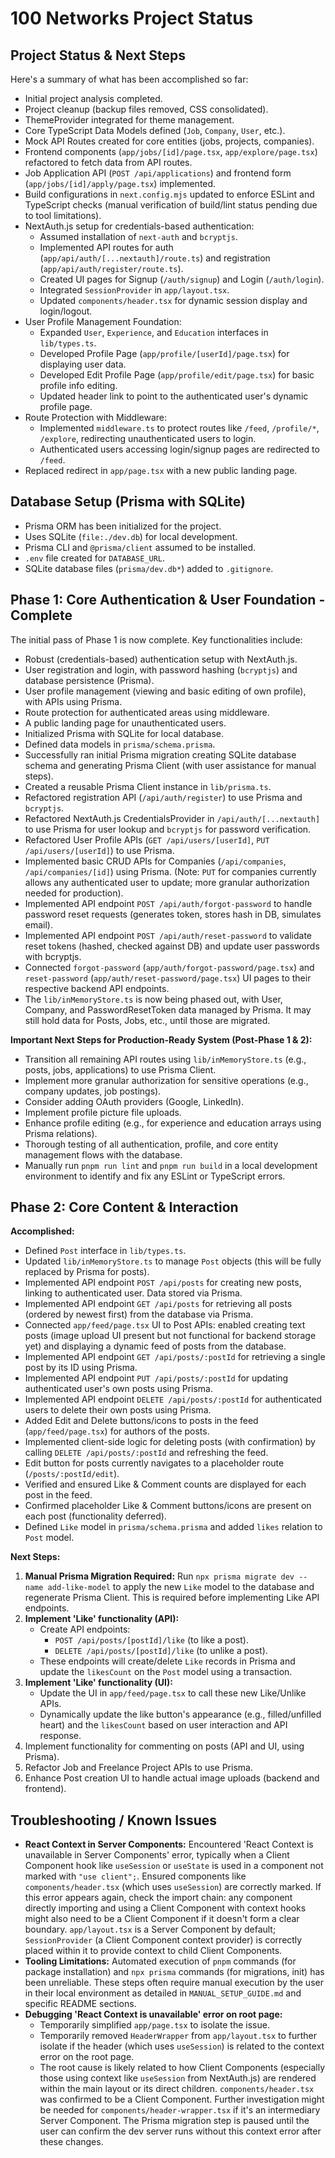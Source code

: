 # 100 Networks Project Status

## Project Status & Next Steps

Here's a summary of what has been accomplished so far:

*   Initial project analysis completed.
*   Project cleanup (backup files removed, CSS consolidated).
*   ThemeProvider integrated for theme management.
*   Core TypeScript Data Models defined (`Job`, `Company`, `User`, etc.).
*   Mock API Routes created for core entities (jobs, projects, companies).
*   Frontend components (`app/jobs/[id]/page.tsx`, `app/explore/page.tsx`) refactored to fetch data from API routes.
*   Job Application API (`POST /api/applications`) and frontend form (`app/jobs/[id]/apply/page.tsx`) implemented.
*   Build configurations in `next.config.mjs` updated to enforce ESLint and TypeScript checks (manual verification of build/lint status pending due to tool limitations).
*   NextAuth.js setup for credentials-based authentication:
    *   Assumed installation of `next-auth` and `bcryptjs`.
    *   Implemented API routes for auth (`app/api/auth/[...nextauth]/route.ts`) and registration (`app/api/auth/register/route.ts`).
    *   Created UI pages for Signup (`/auth/signup`) and Login (`/auth/login`).
    *   Integrated `SessionProvider` in `app/layout.tsx`.
    *   Updated `components/header.tsx` for dynamic session display and login/logout.
*   User Profile Management Foundation:
    *   Expanded `User`, `Experience`, and `Education` interfaces in `lib/types.ts`.
    *   Developed Profile Page (`app/profile/[userId]/page.tsx`) for displaying user data.
    *   Developed Edit Profile Page (`app/profile/edit/page.tsx`) for basic profile info editing.
    *   Updated header link to point to the authenticated user's dynamic profile page.
*   Route Protection with Middleware:
    *   Implemented `middleware.ts` to protect routes like `/feed`, `/profile/*`, `/explore`, redirecting unauthenticated users to login.
    *   Authenticated users accessing login/signup pages are redirected to `/feed`.
*   Replaced redirect in `app/page.tsx` with a new public landing page.

## Database Setup (Prisma with SQLite)

*   Prisma ORM has been initialized for the project.
*   Uses SQLite (`file:./dev.db`) for local development.
*   Prisma CLI and `@prisma/client` assumed to be installed.
*   `.env` file created for `DATABASE_URL`.
*   SQLite database files (`prisma/dev.db*`) added to `.gitignore`.

## Phase 1: Core Authentication & User Foundation - Complete

The initial pass of Phase 1 is now complete. Key functionalities include:
- Robust (credentials-based) authentication setup with NextAuth.js.
- User registration and login, with password hashing (`bcryptjs`) and database persistence (Prisma).
- User profile management (viewing and basic editing of own profile), with APIs using Prisma.
- Route protection for authenticated areas using middleware.
- A public landing page for unauthenticated users.
- Initialized Prisma with SQLite for local database.
- Defined data models in `prisma/schema.prisma`.
- Successfully ran initial Prisma migration creating SQLite database schema and generating Prisma Client (with user assistance for manual steps).
- Created a reusable Prisma Client instance in `lib/prisma.ts`.
- Refactored registration API (`/api/auth/register`) to use Prisma and `bcryptjs`.
- Refactored NextAuth.js CredentialsProvider in `/api/auth/[...nextauth]` to use Prisma for user lookup and `bcryptjs` for password verification.
- Refactored User Profile APIs (`GET /api/users/[userId]`, `PUT /api/users/[userId]`) to use Prisma.
- Implemented basic CRUD APIs for Companies (`/api/companies`, `/api/companies/[id]`) using Prisma. (Note: `PUT` for companies currently allows any authenticated user to update; more granular authorization needed for production).
- Implemented API endpoint `POST /api/auth/forgot-password` to handle password reset requests (generates token, stores hash in DB, simulates email).
- Implemented API endpoint `POST /api/auth/reset-password` to validate reset tokens (hashed, checked against DB) and update user passwords with bcryptjs.
- Connected `forgot-password` (`app/auth/forgot-password/page.tsx`) and `reset-password` (`app/auth/reset-password/page.tsx`) UI pages to their respective backend API endpoints.
- The `lib/inMemoryStore.ts` is now being phased out, with User, Company, and PasswordResetToken data managed by Prisma. It may still hold data for Posts, Jobs, etc., until those are migrated.

**Important Next Steps for Production-Ready System (Post-Phase 1 & 2):**
- Transition all remaining API routes using `lib/inMemoryStore.ts` (e.g., posts, jobs, applications) to use Prisma Client.
- Implement more granular authorization for sensitive operations (e.g., company updates, job postings).
- Consider adding OAuth providers (Google, LinkedIn).
- Implement profile picture file uploads.
- Enhance profile editing (e.g., for experience and education arrays using Prisma relations).
- Thorough testing of all authentication, profile, and core entity management flows with the database.
- Manually run `pnpm run lint` and `pnpm run build` in a local development environment to identify and fix any ESLint or TypeScript errors.

## Phase 2: Core Content & Interaction

**Accomplished:**
*   Defined `Post` interface in `lib/types.ts`.
*   Updated `lib/inMemoryStore.ts` to manage `Post` objects (this will be fully replaced by Prisma for posts).
*   Implemented API endpoint `POST /api/posts` for creating new posts, linking to authenticated user. Data stored via Prisma.
*   Implemented API endpoint `GET /api/posts` for retrieving all posts (ordered by newest first) from the database via Prisma.
*   Connected `app/feed/page.tsx` UI to Post APIs: enabled creating text posts (image upload UI present but not functional for backend storage yet) and displaying a dynamic feed of posts from the database.
*   Implemented API endpoint `GET /api/posts/:postId` for retrieving a single post by its ID using Prisma.
*   Implemented API endpoint `PUT /api/posts/:postId` for updating authenticated user's own posts using Prisma.
*   Implemented API endpoint `DELETE /api/posts/:postId` for authenticated users to delete their own posts using Prisma.
*   Added Edit and Delete buttons/icons to posts in the feed (`app/feed/page.tsx`) for authors of the posts.
*   Implemented client-side logic for deleting posts (with confirmation) by calling `DELETE /api/posts/:postId` and refreshing the feed.
*   Edit button for posts currently navigates to a placeholder route (`/posts/:postId/edit`).
*   Verified and ensured Like & Comment counts are displayed for each post in the feed.
*   Confirmed placeholder Like & Comment buttons/icons are present on each post (functionality deferred).
*   Defined `Like` model in `prisma/schema.prisma` and added `likes` relation to `Post` model.

**Next Steps:**
1.  **Manual Prisma Migration Required:** Run `npx prisma migrate dev --name add-like-model` to apply the new `Like` model to the database and regenerate Prisma Client. This is required before implementing Like API endpoints.
2.  **Implement 'Like' functionality (API):**
    *   Create API endpoints:
        *   `POST /api/posts/[postId]/like` (to like a post).
        *   `DELETE /api/posts/[postId]/like` (to unlike a post).
    *   These endpoints will create/delete `Like` records in Prisma and update the `likesCount` on the `Post` model using a transaction.
3.  **Implement 'Like' functionality (UI):**
    *   Update the UI in `app/feed/page.tsx` to call these new Like/Unlike APIs.
    *   Dynamically update the like button's appearance (e.g., filled/unfilled heart) and the `likesCount` based on user interaction and API response.
4.  Implement functionality for commenting on posts (API and UI, using Prisma).
5.  Refactor Job and Freelance Project APIs to use Prisma.
6.  Enhance Post creation UI to handle actual image uploads (backend and frontend).

## Troubleshooting / Known Issues
*   **React Context in Server Components:** Encountered 'React Context is unavailable in Server Components' error, typically when a Client Component hook like `useSession` or `useState` is used in a component not marked with `"use client";`. Ensured components like `components/header.tsx` (which uses `useSession`) are correctly marked. If this error appears again, check the import chain: any component directly importing and using a Client Component with context hooks might also need to be a Client Component if it doesn't form a clear boundary. `app/layout.tsx` is a Server Component by default; `SessionProvider` (a Client Component context provider) is correctly placed within it to provide context to child Client Components.
*   **Tooling Limitations:** Automated execution of `pnpm` commands (for package installation) and `npx prisma` commands (for migrations, init) has been unreliable. These steps often require manual execution by the user in their local environment as detailed in `MANUAL_SETUP_GUIDE.md` and specific README sections.
*   **Debugging 'React Context is unavailable' error on root page:**
    *   Temporarily simplified `app/page.tsx` to isolate the issue.
    *   Temporarily removed `HeaderWrapper` from `app/layout.tsx` to further isolate if the header (which uses `useSession`) is related to the context error on the root page.
    *   The root cause is likely related to how Client Components (especially those using context like `useSession` from NextAuth.js) are rendered within the main layout or its direct children. `components/header.tsx` was confirmed to be a Client Component. Further investigation might be needed for `components/header-wrapper.tsx` if it's an intermediary Server Component. The Prisma migration step is paused until the user can confirm the dev server runs without this context error after these changes.
